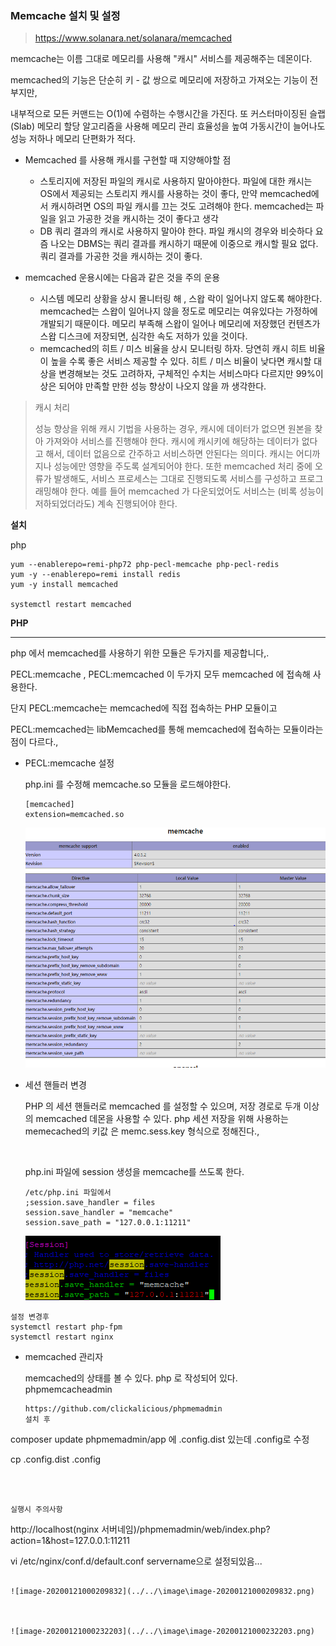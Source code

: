 ### Memcache 설치 및 설정

>  https://www.solanara.net/solanara/memcached 

memcache는 이름 그대로 메모리를 사용해 "캐시" 서비스를 제공해주는 데몬이다.

memcached의 기능은 단순히 키 - 값 쌍으로 메모리에 저장하고 가져오는 기능이 전부지만,

내부적으로 모든 커맨드는 O(1)에 수렴하는 수행시간을 가진다.  또 커스터마이징된 슬랩(Slab) 메모리 할당 알고리즘을 사용해 메모리 관리 효율성을 높여 가동시간이 늘어나도 성능 저하나 메모리 단편화가 적다.

* Memcached 를 사용해 캐시를 구현할 때 지양해야할 점
  * 스토리지에 저장된 파일의 캐시로 사용하지 말아야한다. 파일에 대한 캐시는 OS에서 제공되는 스토리지 캐시를 사용하는 것이 좋다, 만약 memcached에서 캐시하려면 OS의 파일 캐시를 끄는 것도 고려해야 한다. memcached는 파일을 읽고 가공한 것을 캐시하는 것이 좋다고 생각
  * DB 쿼리 결과의 캐시로 사용하지 말아야 한다. 파일 캐시의 경우와 비슷하다 요즘 나오는 DBMS는 쿼리 결과를 캐시하기 때문에 이중으로 캐시할 필요 없다. 쿼리 결과를 가공한 것을 캐시하는 것이 좋다.

* memcached 운용시에는 다음과 같은 것을 주의 운용
  * 시스템 메모리 상황을 상시 몰니터링 해 , 스왑 락이 일어나지 않도록 해야한다. memcached는 스왑이 일어나지 않을 정도로 메모리는 여유있다는 가정하에 개발되기 때문이다. 메모리 부족해 스왑이 일어나 메모리에 저장했던 컨텐츠가 스왑 디스크에 저장되면, 심각한 속도 저하가 있을 것이다.
  * memcached의 히트 / 미스 비율을 상시 모니터링 하자. 당연히 캐시 히트 비율이 높을 수록 좋은 서비스 제공할 수 있다. 히트 / 미스 비율이 낮다면 캐시할 대상을 변경해보는 것도 고려하자, 구체적인 수치는 서비스마다 다르지만 99%이상은 되어야 만족할 만한 성능 향상이 나오지 않을 까 생각한다. 



> 캐시 처리
>
>  성능 향상을 위해 캐시 기법을 사용하는 경우, 캐시에 데이터가 없으면 원본을 찾아 가져와야 서비스를 진행해야 한다. 캐시에 캐시키에 해당하는 데이터가 없다고 해서, 데이터 없음으로 간주하고 서비스하면 안된다는 의미다. 캐시는 어디까지나 성능에만 영향을 주도록 설계되어야 한다. 또한 memcached 처리 중에 오류가 발생해도, 서비스 프로세스는 그대로 진행되도록 서비스를 구성하고 프로그래밍해야 한다. 예를 들어 memcached 가 다운되었어도 서비스는 (비록 성능이 저하되었더라도) 계속 진행되어야 한다. 



**설치**

php 

```
yum --enablerepo=remi-php72 php-pecl-memcache php-pecl-redis
yum -y --enablerepo=remi install redis
yum -y install memcached

systemctl restart memcached
```



**PHP**

---

php 에서 memcached를 사용하기 위한 모듈은 두가지를 제공합니다,.

PECL:memcache , PECL:memcached 이 두가지 모두 memcached 에 접속해 사용한다.

단지 PECL:memcache는 memcached에 직접 접속하는 PHP 모듈이고 

PECL:memcached는 libMemcached를 통해 memcached에 접속하는 모듈이라는 점이 다르다.,



* PECL:memcache 설정

  php.ini 를 수정해 memcache.so 모듈을 로드해야한다.

  ```
  [memcached]
  extension=memcached.so
  ```

  ![image-20200118215327026](../../\image\image-20200115235856242.png)

* 세션 핸들러 변경

  PHP 의 세션 핸들러로 memcached 를 설정할 수 있으며, 저장 경로로 두개 이상의 memcached 데몬을 사용할 수 있다. php 세션 저장을 위해 사용하는 memecached의 키값 은 memc.sess.key 형식으로 정해진다.,

  ​	

  php.ini 파일에 session 생성을 memcache를 쓰도록 한다.

  ```
  /etc/php.ini 파일에서
  ;session.save_handler = files
  session.save_handler = "memcache"
  session.save_path = "127.0.0.1:11211"
  ```

  ![image-20200118220036285](../../\image\image-20200118220036285.png)

```
설정 변경후 
systemctl restart php-fpm
systemctl restart nginx
```



* memcached 관리자

  memcached의 상태를 볼 수 있다. php 로 작성되어 있다. phpmemcacheadmin

  ```
  https://github.com/clickalicious/phpmemadmin
  설치 후 
composer update
  phpmemadmin/app 에 .config.dist 있는데
  .config로 수정
  
  cp .config.dist .config
  
  
  ```
  
  

실행시 주의사항

```
http://localhost(nginx 서버네임)/phpmemadmin/web/index.php?action=1&host=127.0.0.1:11211 

vi /etc/nginx/conf.d/default.conf  servername으로 설정되있음...

```

![image-20200121000209832](../../\image\image-20200121000209832.png)

 

![image-20200121000232203](../../\image\image-20200121000232203.png)









